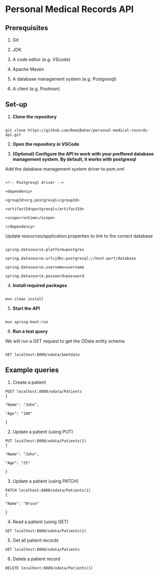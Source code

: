 
# Personal Medical Records API

  

## Prerequisites

  

1. Git

2. JDK

3. A code editor (e.g. VScode)

4. Apache Maven

5. A database management system (e.g. Postgresql)

6. A client (e.g. Postman)

  

## Set-up

  

1. <strong> Clone the repository </strong>

  

```

git clone https://github.com/RemiBahar/personal-medical-records-api.git

```

  

2. <strong> Open the repository in VSCode </strong>

  

3. <strong> (Optional) Configure the API to work with your preffered database management system. By default, it works with postgresql </strong>

  

Add the database management system driver to pom.xml

```

<!-- Postgresql driver -->

<dependency>

<groupId>org.postgresql</groupId>

<artifactId>postgresql</artifactId>

<scope>runtime</scope>

</dependency>

```

  

Update resources/application.properties to link to the correct database

```

spring.datasource.platform=postgres

spring.datasource.url=jdbc:postgresql://host:port/database

spring.datasource.username=username

spring.datasource.password=password

```

  

4. <strong> Install required packages </strong>

  

```

mvn clean install

```

  

5. <strong> Start the API </strong>

  

```

mvn spring-boot:run

```

  

6. <strong> Run a test query </strong>

  

We will run a GET request to get the OData entity schema

 
```

GET localhost:8080/odata/$metdata

```

  

## Example queries

1. Create a patient 

```
POST localhost:8080/odata/Patients
{

"Name": "John",

"Age": "100"

}
```

2. Update a patient (using PUT)
```
PUT localhost:8080/odata/Patients(1)
{

"Name": "John",

"Age": "25"

}
```

3. Update a patient (using PATCH)
```
PATCH localhost:8080/odata/Patients(1)
{

"Name": "Bruce"

}
```

4. Read a patient (using GET)
```
GET localhost:8080/odata/Patients(1)
```

5. Get all patient records 
```
GET localhost:8080/odata/Patients
```

6. Delete a patient record
```
DELETE localhost:8080/odata/Patients(1)
```